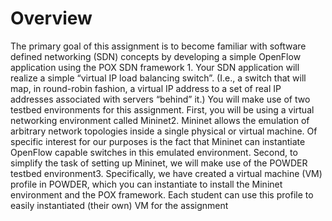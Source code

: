 # Overview
The primary goal of this assignment is to become familiar with software defined networking (SDN) concepts
by developing a simple OpenFlow application using the POX SDN framework 1. Your SDN application will
realize a simple “virtual IP load balancing switch”. (I.e., a switch that will map, in round-robin fashion, a
virtual IP address to a set of real IP addresses associated with servers “behind” it.) You will make use of two
testbed environments for this assignment. First, you will be using a virtual networking environment called
Mininet2. Mininet allows the emulation of arbitrary network topologies inside a single physical or virtual
machine. Of specific interest for our purposes is the fact that Mininet can instantiate OpenFlow capable
switches in this emulated environment. Second, to simplify the task of setting up Mininet, we will make
use of the POWDER testbed environment3. Specifically, we have created a virtual machine (VM) profile in
POWDER, which you can instantiate to install the Mininet environment and the POX framework. Each
student can use this profile to easily instantiated (their own) VM for the assignment